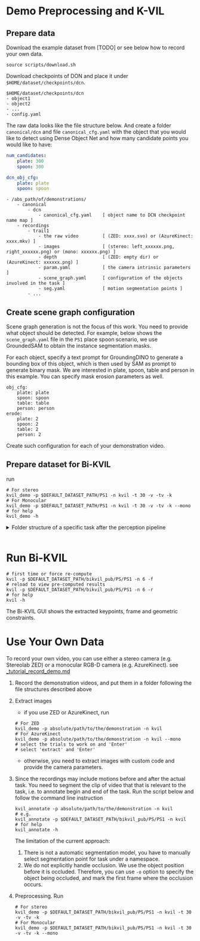# Demo Preprocessing and K-VIL

## Prepare data

Download the example dataset from [TODO] or see below how to record your own data.

```shell
source scripts/download.sh
```

Download checkpoints of DON and place it under `$HOME/dataset/checkpoints/dcn`. 
```
$HOME/dataset/checkpoints/dcn
- object1
- object2
- ...
- config.yaml
```

The raw data looks like the file structure below. And create a folder `canonical/dcn` and file `canonical_cfg.yaml` with the object that you would like to detect using
Dense Object Net and how many candidate points you would like to have:

```yaml
num_candidates:
    plate: 300
    spoon: 300

dcn_obj_cfg:
    plate: plate
    spoon: spoon
```

```
- /abs_path/of/demonstrations/
    - canonical
        - dcn
            - canonical_cfg.yaml    [ object name to DCN checkpoint name map ]
    - recordings
        - trail1
            - the raw video         [ (ZED: xxxx.svo) or (AzureKinect: xxxx.mkv) ]
            - images                [ (stereo: left_xxxxxx.png, right_xxxxxx.png) or (mono: xxxxxx.png) ]
            - depth                 [ (ZED: empty dir) or (AzureKinect: xxxxxx.png) ]
            - param.yaml            [ the camera intrinsic parameters ]
            - scene_graph.yaml      [ configuration of the objects involved in the task ]
            - seg.yaml              [ motion segmentation points ]
        - ...
```

## Create scene graph configuration

Scene graph generation is not the focus of this work. You need to provide what object should be detected. 
For example, below shows the `scene_graph.yaml` file in the `PS1` place spoon scenario, 
we use GroundedSAM to obtain the instance segmentation masks. 

For each object, specify a text prompt for GroundingDINO to generate a bounding box of this object, which is then used 
by SAM as prompt to generate binary mask. We are interested in plate, spoon, table and person in this example. You can 
specify mask erosion parameters as well. 

```shell
obj_cfg:
    plate: plate
    spoon: spoon
    table: table
    person: person
erode:
    plate: 2
    spoon: 2
    table: 2
    person: 2
```
Create such configuration for each of your demonstration video. 


## Prepare dataset for Bi-KVIL

run 

```shell
# For stereo
kvil_demo -p $DEFAULT_DATASET_PATH/PS1 -n kvil -t 30 -v -tv -k
# For Monocular
kvil_demo -p $DEFAULT_DATASET_PATH/PS1 -n kvil -t 30 -v -tv -k --mono
# for help
kvil_demo -h
```


<details>
<summary>Folder structure of a specific task after the perception pipeline</summary>

```
- /abs_path/of/demonstrations/
    - canonical
        - dcn
            - obj1
                - can_inlier.yaml
                - can_outlier.yaml
                - coordinates_3d_fixed.yaml
                - coordinates_3d.yaml
                - depth.png
                - descriptor.yaml
                - intrinsics.yaml
                - mask.png
                - overlay.jpg
                - rgb.png
                - uv_colors.yaml
                - uv.yaml
                - ...
            - obj2
            - ...
            - canonical_cfg.yaml
            - descripts.pth
        - ...
    - recordings
        - trail1
            - the raw video
            - depth
            - images
            - param.yaml
            - scene_graph.yaml
            - seg.yaml
        - ...
    - namespace
        - canonical
        - config
        - data
            - trial1
                - rgb       [ down-sampled rgb images (left view if stereo): xxxxxx.png ]
                - depth     [ corresponds to rgb, also visible depth images for human ]
                - mask      [ all, obj1, obj2, ... ]
                - dcn
                - human     [ some model may only have holistic body model ]
                    - graphormer
                    - rtmpose
                - obj
                - flow
                - results
            - ...
        - video
        - viz [ similar structure as 'data' ]
```
</details>
<br>


# Run Bi-KVIL

```shell
# first time or force re-compute
kvil -p $DEFAULT_DATASET_PATH/bikvil_pub/PS/PS1 -n 6 -f
# reload to view pre-computed results
kvil -p $DEFAULT_DATASET_PATH/bikvil_pub/PS/PS1 -n 6 -r
# for help
kvil -h
```

The Bi-KVIL GUI shows the extracted keypoints, frame and geometric constraints. 

# Use Your Own Data

To record your own video, you can use either a stereo camera (e.g. Stereolab ZED) 
or a monocular RGB-D camera (e.g. AzureKinect). see [_tutorial_record_demo.md](_tutorial_record_demo.md)

1. Record the demonstration videos, and put them in a folder following the file structures described above
2. Extract images
    - if you use ZED or AzureKinect, run
    ```shell
    # For ZED
    kvil_demo -p absolute/path/to/the/demonstration -n kvil
    # For AzureKinect
    kvil_demo -p absolute/path/to/the/demonstration -n kvil --mono
    # select the trials to work on and 'Enter'
    # select 'extract' and 'Enter'
    ```
    - otherwise, you need to extract images with custom code and provide the camera parameters.
3. Since the recordings may include motions before and after the actual task. You need to segment the clip of video that 
   that is relevant to the task, i.e. to annotate begin and end of the task. 
    Run the script below and follow the command line instruction
    ```shell
    kvil_annotate -p absolute/path/to/the/demonstration -n kvil
    # e.g. 
    kvil_annotate -p $DEFAULT_DATASET_PATH/bikvil_pub/PS/PS1 -n kvil
    # for help
    kvil_annotate -h
    ```
    The limitation of the current approach:

    1. There is not a automatic segmentation model, you have to manually select segmentation point for task under a namespace.
    2. We do not explicitly handle occlusion. We use the object position before it is occluded. Therefore, you can use
       `-o` option to specify the object being occluded, and mark the first frame where the occlusion occurs.

4. Preprocessing. Run
    ```shell
    # For stereo
    kvil_demo -p $DEFAULT_DATASET_PATH/bikvil_pub/PS/PS1 -n kvil -t 30 -v -tv -k
    # For Monocular
    kvil_demo -p $DEFAULT_DATASET_PATH/bikvil_pub/PS/PS1 -n kvil -t 30 -v -tv -k --mono
    ```
